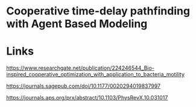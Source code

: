 # Cooperative time-delay pathfinding with Agent Based Modeling


# Links
https://www.researchgate.net/publication/224246544_Bio-inspired_cooperative_optimization_with_application_to_bacteria_motility

https://journals.sagepub.com/doi/10.1177/0020294019837997

https://journals.aps.org/prx/abstract/10.1103/PhysRevX.10.031017
